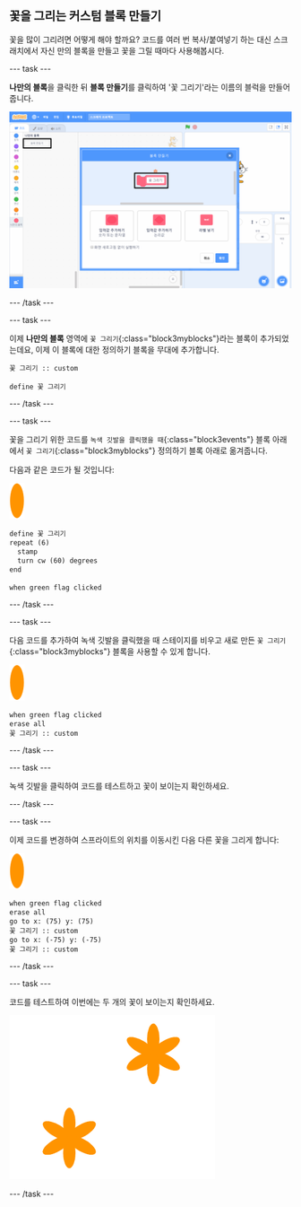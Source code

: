 ## 꽃을 그리는 커스텀 블록 만들기

꽃을 많이 그리려면 어떻게 해야 할까요? 코드를 여러 번 복사/붙여넣기 하는 대신 스크래치에서 자신 만의 블록을 만들고 꽃을 그릴 때마다 사용해봅시다.

--- task ---

**나만의 블록**을 클릭한 뒤 **블록 만들기**를 클릭하여 '꽃 그리기'라는 이름의 블럭을 만들어줍니다.

![스크린샷](images/flower-make-block.png)

--- /task ---

--- task ---

이제 **나만의 블록** 영역에 `꽃 그리기`{:class="block3myblocks"}라는 블록이 추가되었는데요, 이제 이 블록에 대한 정의하기 블록을 무대에 추가합니다.

```blocks3
꽃 그리기 :: custom

define 꽃 그리기
```

--- /task ---

--- task ---

꽃을 그리기 위한 코드를 `녹색 깃발을 클릭했을 때`{:class="block3events"} 블록 아래에서 `꽃 그리기`{:class="block3myblocks"} 정의하기 블록 아래로 옮겨줍니다.

다음과 같은 코드가 될 것입니다:

![꽃 스프라이트](images/flower-sprite.png)

```blocks3
define 꽃 그리기
repeat (6) 
  stamp
  turn cw (60) degrees
end

when green flag clicked
```

--- /task ---

--- task ---

다음 코드를 추가하여 녹색 깃발을 클릭했을 때 스테이지를 비우고 새로 만든 `꽃 그리기`{:class="block3myblocks"} 블록을 사용할 수 있게 합니다.

![꽃 스프라이트](images/flower-sprite.png)

```blocks3
when green flag clicked
erase all
꽃 그리기 :: custom
```

--- /task ---

--- task ---

녹색 깃발을 클릭하여 코드를 테스트하고 꽃이 보이는지 확인하세요.

--- /task ---

--- task ---

이제 코드를 변경하여 스프라이트의 위치를 이동시킨 다음 다른 꽃을 그리게 합니다:

![꽃 스프라이트](images/flower-sprite.png)

```blocks3
when green flag clicked
erase all
go to x: (75) y: (75)
꽃 그리기 :: custom
go to x: (-75) y: (-75)
꽃 그리기 :: custom 
```

--- /task ---

--- task ---

코드를 테스트하여 이번에는 두 개의 꽃이 보이는지 확인하세요.

![스크린샷](images/flower-two.png)

--- /task ---